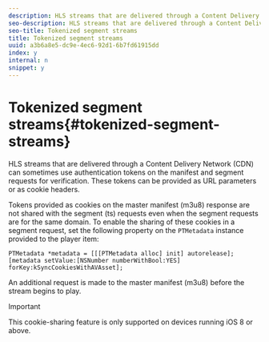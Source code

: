 ```yaml
---
description: HLS streams that are delivered through a Content Delivery Network (CDN) can sometimes use authentication tokens on the manifest and segment requests for verification. These tokens can be provided as URL parameters or as cookie headers.
seo-description: HLS streams that are delivered through a Content Delivery Network (CDN) can sometimes use authentication tokens on the manifest and segment requests for verification. These tokens can be provided as URL parameters or as cookie headers.
seo-title: Tokenized segment streams
title: Tokenized segment streams
uuid: a3b6a8e5-dc9e-4ec6-92d1-6b7fd61915dd
index: y
internal: n
snippet: y
---
```


# Tokenized segment streams{#tokenized-segment-streams}

HLS streams that are delivered through a Content Delivery Network (CDN) can sometimes use authentication tokens on the manifest and segment requests for verification. These tokens can be provided as URL parameters or as cookie headers.

Tokens provided as cookies on the master manifest (m3u8) response are not shared with the segment (ts) requests even when the segment requests are for the same domain. To enable the sharing of these cookies in a segment request, set the following property on the `PTMetadata` instance provided to the player item:&nbsp; 

```
PTMetadata *metadata = [[[PTMetadata alloc] init] autorelease]; 
[metadata setValue:[NSNumber numberWithBool:YES] forKey:kSyncCookiesWithAVAsset]; 

```

An additional request is made to the master manifest (m3u8) before the stream begins to play.

>[!IMPORTANT]
>
>This cookie-sharing feature is only supported on devices running iOS 8 or above.

